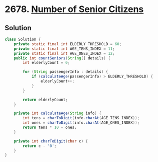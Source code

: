 # 2678. [Number of Senior Citizens](https://leetcode.com/problems/number-of-senior-citizens/description/?envType=daily-question&envId=2024-08-01)

## Solution

```java
class Solution {
    private static final int ELDERLY_THRESHOLD = 60;
    private static final int AGE_TENS_INDEX = 11;
    private static final int AGE_ONES_INDEX = 12;
    public int countSeniors(String[] details) {
        int elderlyCount = 0;

        for (String passengerInfo : details) {
            if (calculateAge(passengerInfo) > ELDERLY_THRESHOLD) {
                elderlyCount++;
            }
        }

        return elderlyCount;
    }

    private int calculateAge(String info) {
        int tens = charToDigit(info.charAt(AGE_TENS_INDEX));
        int ones = charToDigit(info.charAt(AGE_ONES_INDEX));
        return tens * 10 + ones;
    }

    private int charToDigit(char c) {
        return c - '0';
    }
}
```
